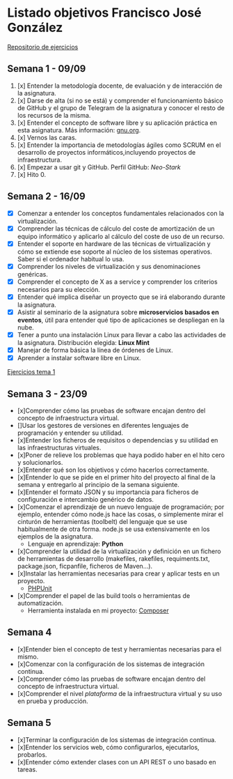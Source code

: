 # Listado objetivos Francisco José González

[Repositorio de ejercicios](https://github.com/Neo-Stark/Ejercicios-IV-19-20)

## Semana 1 - 09/09

1. [x] Entender la metodología docente, de evaluación y de interacción de la asignatura.
2. [x] Darse de alta (si no se está) y comprender el funcionamiento básico de GitHub y el grupo de Telegram de la asignatura y conocer el resto de los recursos de la misma.
3. [x] Entender el concepto de software libre y su aplicación práctica en esta asignatura. Más información: [gnu.org](https://www.gnu.org/philosophy/free-sw.es.html).
4. [x] Vernos las caras.
5. [x] Entender la importancia de metodologías ágiles como SCRUM en el desarrollo de proyectos informáticos,incluyendo proyectos de infraestructura.
6. [x] Empezar a usar git y GitHub. Perfil GitHub: *Neo-Stark*
7. [x] Hito 0.

## Semana 2 - 16/09

* [x] Comenzar a entender los conceptos fundamentales relacionados con la virtualización.
* [x] Comprender las técnicas de cálculo del coste de amortización de un equipo informático y aplicarlo al cálculo del coste de uso de un recurso.
* [x] Entender el soporte en hardware de las técnicas de virtualización y cómo se extiende ese soporte al núcleo de los sistemas operativos. Saber si el ordenador habitual lo usa.
* [x] Comprender los niveles de virtualización y sus denominaciones genéricas.
* [x] Comprender el concepto de X as a service y comprender los criterios necesarios para su elección.
* [x] Entender qué implica diseñar un proyecto que se irá elaborando durante la asignatura.
* [x] Asistir al seminario de la asignatura sobre **microservicios basados en eventos**, útil para entender qué tipo de aplicaciones se despliegan en la nube.
* [x] Tener a punto una instalación Linux para llevar a cabo las actividades de la asignatura. Distribución elegida: **Linux Mint**
* [x] Manejar de forma básica la línea de órdenes de Linux.
* [x] Aprender a instalar software libre en Linux.

[Ejercicios tema 1](https://github.com/Neo-Stark/Ejercicios-IV-19-20/blob/master/tema1.md)

## Semana 3 - 23/09

* [x]Comprender cómo las pruebas de software encajan dentro del concepto de infraestructura virtual.
* []Usar los gestores de versiones en diferentes lenguajes de programación y entender su utilidad.
* [x]Entender los ficheros de requisitos o dependencias y su utilidad en las infraestructuras virtuales.
* [x]Poner de relieve los problemas que haya podido haber en el hito cero y solucionarlos.
* [x]Entender qué son los objetivos y cómo hacerlos correctamente.
* [x]Entender lo que se pide en el primer hito del proyecto al final de la semana y entregarlo al principio de la semana siguiente.
* [x]Entender el formato JSON y su importancia para ficheros de configuración e intercambio genérico de datos.
* [x]Comenzar el aprendizaje de un nuevo lenguaje de programación; por ejemplo, entender cómo node.js hace las cosas, o simplemente mirar el cinturón de herramientas (toolbelt) del lenguaje que se use habitualmente de otra forma. node.js se usa extensivamente en los ejemplos de la asignatura.
    - Lenguaje en aprendizaje: **Python**
* [x]Comprender la utilidad de la virtualización y definición en un fichero de herramientas de desarrollo (makefiles, rakefiles, requiments.txt, package.json, ficpanfile, ficheros de Maven...).
* [x]Instalar las herramientas necesarias para crear y aplicar tests en un proyecto.
    - [PHPUnit](https://phpunit.de/)
* [x]Comprender el papel de las build tools o herramientas de automatización. 
    - Herramienta instalada en mi proyecto: [Composer](https://getcomposer.org)

## Semana 4

* [x]Entender bien el concepto de test y herramientas necesarias para el mismo.
* [x]Comenzar con la configuración de los sistemas de integración continua.
* [x]Comprender cómo las pruebas de software encajan dentro del concepto de infraestructura virtual.
* [x]Comprender el nivel *plataforma* de la infraestructura virtual y su uso en prueba y producción.

## Semana 5

* [x]Terminar la configuración de los sistemas de integración continua.
* [x]Entender los servicios web, cómo configurarlos, ejecutarlos, probarlos.
* [x]Entender cómo extender clases con un API REST o uno basado en tareas.